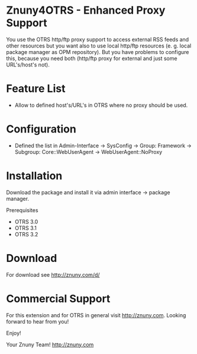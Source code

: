 Znuny4OTRS - Enhanced Proxy Support
===================================
You use the OTRS http/ftp proxy support to access external RSS feeds and other resources but you want also to use local http/ftp resources (e. g. local package manager as OPM repository). But you have problems to configure this, because you need both (http/ftp proxy for external and just some URL's/host's not).

Feature List
============
* Allow to defined host's/URL's in OTRS where no proxy should be used.

Configuration
=============
* Defined the list in Admin-Interface -> SysConfig -> Group: Framework -> Subgroup: Core::WebUserAgent -> WebUserAgent::NoProxy

Installation
============
Download the package and install it via admin interface -> package manager.

Prerequisites
* OTRS 3.0
* OTRS 3.1
* OTRS 3.2

Download
========
For download see http://znuny.com/d/

Commercial Support
==================
For this extension and for OTRS in general visit http://znuny.com. Looking forward to hear from you!

Enjoy!

 Your Znuny Team!
 http://znuny.com


